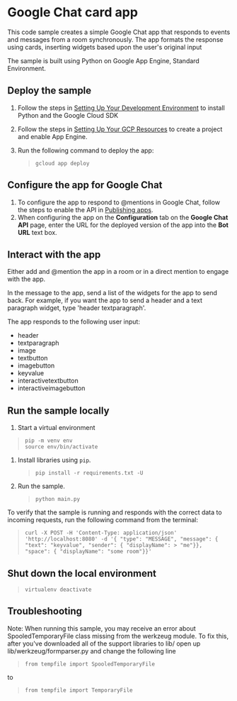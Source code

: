 # Google Chat card app

This code sample creates a simple Google Chat app that responds to events and
messages from a room synchronously. The app formats the response using cards,
inserting widgets based upon the user's original input

The sample is built using Python on Google App Engine, Standard Environment.


## Deploy the sample

  1. Follow the steps in [Setting Up Your Development Environment](https://cloud.google.com/appengine/docs/standard/python3/setting-up-environment)
     to install Python and the Google Cloud SDK

  1. Follow the steps in [Setting Up Your GCP Resources](https://cloud.google.com/appengine/docs/standard/python3/console/#create)
     to create a project and enable App Engine.

  1. Run the following command to deploy the app:
     > ```
     > gcloud app deploy
     > ```

## Configure the app for Google Chat

  1. To configure the app to respond to @mentions in Google Chat, follow
     the steps to enable the API in
     [Publishing apps](https://developers.google.com/chat/how-tos/apps-publish).
  1. When configuring the app on the **Configuration** tab on the
     **Google Chat API** page, enter the URL for the deployed version
     of the app into the **Bot URL** text box.

## Interact with the app

Either add and @mention the app in a room or in a direct mention to engage with the app.

In the message to the app, send a list of the widgets for the app to send back.
For example, if you want the app to send a header and a text paragraph widget,
type 'header textparagraph'.

The app responds to the following user input:

  - header
  - textparagraph
  - image
  - textbutton
  - imagebutton
  - keyvalue
  - interactivetextbutton
  - interactiveimagebutton

## Run the sample locally

  1. Start a virtual environment
  > ```
  > pip -m venv env
  > source env/bin/activate
  > ```
  1. Install libraries using `pip`.
     > `pip install -r requirements.txt -U`
  1. Run the sample.
     > `python main.py`

To verify that the sample is running and responds with the correct data
to incoming requests, run the following command from the terminal:

> ```
> curl -X POST -H 'Content-Type: application/json' 'http://localhost:8080' -d '{ "type": "MESSAGE", "message": { "text": "keyvalue", "sender": { "displayName": > "me"}}, "space": { "displayName": "some room"}}'
> ```

## Shut down the local environment

> ```
> virtualenv deactivate
> ```

## Troubleshooting

Note: When running this sample, you may receive an error about
SpooledTemporaryFile class missing from the werkzeug module. To fix this, after
you've downloaded all of the support libraries to lib/ open up
lib/werkzeug/formparser.py and change the following line

> ```
> from tempfile import SpooledTemporaryFile
> ```

to

> ```
> from tempfile import TemporaryFile
> ```
